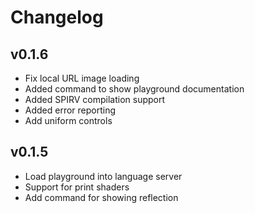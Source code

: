 # Changelog

## v0.1.6

* Fix local URL image loading
* Added command to show playground documentation
* Added SPIRV compilation support
* Added error reporting
* Add uniform controls

## v0.1.5

* Load playground into language server
* Support for print shaders
* Add command for showing reflection


